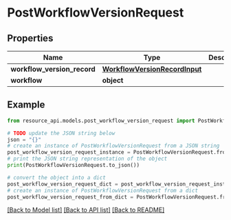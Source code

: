 # PostWorkflowVersionRequest


## Properties

Name | Type | Description | Notes
------------ | ------------- | ------------- | -------------
**workflow_version_record** | [**WorkflowVersionRecordInput**](WorkflowVersionRecordInput.md) |  | 
**workflow** | **object** |  | 

## Example

```python
from resource_api.models.post_workflow_version_request import PostWorkflowVersionRequest

# TODO update the JSON string below
json = "{}"
# create an instance of PostWorkflowVersionRequest from a JSON string
post_workflow_version_request_instance = PostWorkflowVersionRequest.from_json(json)
# print the JSON string representation of the object
print(PostWorkflowVersionRequest.to_json())

# convert the object into a dict
post_workflow_version_request_dict = post_workflow_version_request_instance.to_dict()
# create an instance of PostWorkflowVersionRequest from a dict
post_workflow_version_request_from_dict = PostWorkflowVersionRequest.from_dict(post_workflow_version_request_dict)
```
[[Back to Model list]](../README.md#documentation-for-models) [[Back to API list]](../README.md#documentation-for-api-endpoints) [[Back to README]](../README.md)


